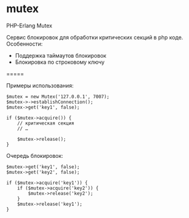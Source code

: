 mutex
=====

PHP-Erlang Mutex

Сервис блокировок для обработки критических секций в php коде.
Особенности:
 - Поддержка таймаутов блокировок
 - Блокировка по строковому ключу

=====

Примеры использования:


    $mutex = new Mutex('127.0.0.1', 7007);
    $mutex->->establishConnection();
    $mutex->get('key1', false);
    
    if ($mutex->acquire()) {
        // критическая секция
        // …
        
        $mutex->release();
    }

Очередь блокировок:

    $mutex->get('key1', false);
    $mutex->get('key2', false);
    
    if ($mutex->acquire('key1')) {
        if ($mutex->acquire('key2')) {
            $mutex->release('key2');
        }
        $mutex->release('key1');
    }
